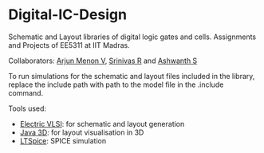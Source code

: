 # Digital-IC-Design
Schematic and Layout libraries of digital logic gates and cells. Assignments and Projects of EE5311 at IIT Madras. 

Collaborators: [Arjun Menon V](https://github.com/arjunmenonv), [Srinivas R]() and [Ashwanth S]()


To run simulations for the schematic and layout files included in the library, replace the include path with path to the model file in the .include command.

Tools used:
- [Electric VLSI](https://www.staticfreesoft.com/productsFree.html): for schematic and layout generation
- [Java 3D](https://www.oracle.com/java/technologies/java-archive-downloads-java-client-downloads.html#java3d-1.5.1-oth-JPR): for layout visualisation in 3D
- [LTSpice](https://www.analog.com/en/design-center/design-tools-and-calculators/ltspice-simulator.html): SPICE simulation 
